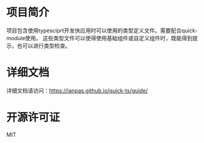 # 项目简介
项目包含使用typesciprt开发快应用时可以使用的类型定义文件。需要配合quick-module使用。
这些类型文件可以使得使用基础组件或自定义组件时，既能得到提示，也可以进行类型检查。

# 详细文档

详细文档请访问：https://ianpas.github.io/quick-ts/guide/

# 开源许可证
MIT